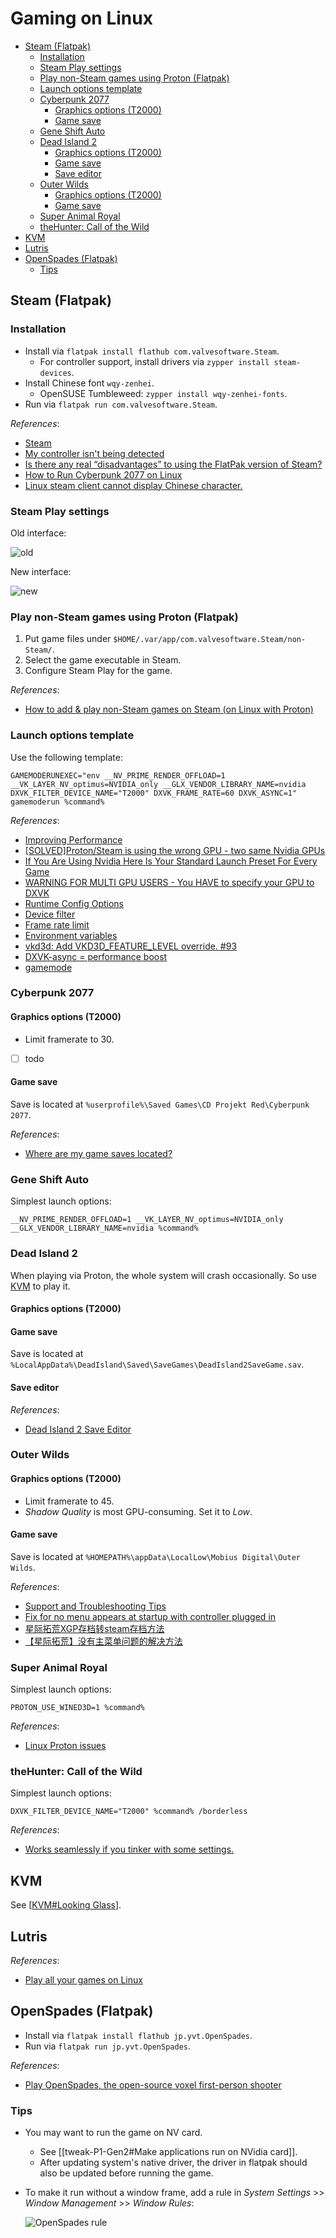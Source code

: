 # Gaming on Linux

- [Steam (Flatpak)](#steam-flatpak)
  - [Installation](#installation)
  - [Steam Play settings](#steam-play-settings)
  - [Play non-Steam games using Proton (Flatpak)](#play-non-steam-games-using-proton-flatpak)
  - [Launch options template](#launch-options-template)
  - [Cyberpunk 2077](#cyberpunk-2077)
    - [Graphics options (T2000)](#graphics-options-t2000)
    - [Game save](#game-save)
  - [Gene Shift Auto](#gene-shift-auto)
  - [Dead Island 2](#dead-island-2)
    - [Graphics options (T2000)](#graphics-options-t2000-1)
    - [Game save](#game-save-1)
    - [Save editor](#save-editor)
  - [Outer Wilds](#outer-wilds)
    - [Graphics options (T2000)](#graphics-options-t2000-2)
    - [Game save](#game-save-2)
  - [Super Animal Royal](#super-animal-royal)
  - [theHunter: Call of the Wild](#thehunter-call-of-the-wild)
- [KVM](#kvm)
- [Lutris](#lutris)
- [OpenSpades (Flatpak)](#openspades-flatpak)
  - [Tips](#tips)

## Steam (Flatpak)

### Installation

- Install via `flatpak install flathub com.valvesoftware.Steam`.
  - For controller support, install drivers via `zypper install steam-devices`.
- Install Chinese font `wqy-zenhei`.
  - OpenSUSE Tumbleweed: `zypper install wqy-zenhei-fonts`.
- Run via `flatpak run com.valvesoftware.Steam`.

*References*:

- [Steam](https://flathub.org/en-GB/apps/com.valvesoftware.Steam)
- [My controller isn't being detected](https://github.com/flathub/com.valvesoftware.Steam/wiki#my-controller-isnt-being-detected)
- [Is there any real “disadvantages” to using the FlatPak version of Steam?](https://www.reddit.com/r/linux_gaming/comments/rp2ss9/is_there_any_real_disadvantages_to_using_the/)
- [How to Run Cyberpunk 2077 on Linux](https://segmentnext.com/cyberpunk-2077-linux/)
- [Linux steam client cannot display Chinese character.](https://www.reddit.com/r/linux_gaming/comments/13xag7z/linux_steam_client_cannot_display_chinese/)

### Steam Play settings

Old interface:

![old](attachments/steam_play_settings.png)

New interface:

![new](attachments/steam_play_settings_new.png)

### Play non-Steam games using Proton (Flatpak)

1. Put game files under `$HOME/.var/app/com.valvesoftware.Steam/non-Steam/`.
2. Select the game executable in Steam.
3. Configure Steam Play for the game.

*References*:

- [How to add & play non-Steam games on Steam (on Linux with Proton)](https://www.youtube.com/watch?v=ZXPsIRGZizw)

### Launch options template

Use the following template:

```text
GAMEMODERUNEXEC="env __NV_PRIME_RENDER_OFFLOAD=1 __VK_LAYER_NV_optimus=NVIDIA_only __GLX_VENDOR_LIBRARY_NAME=nvidia DXVK_FILTER_DEVICE_NAME="T2000" DXVK_FRAME_RATE=60 DXVK_ASYNC=1" gamemoderun %command%
```

*References*:

- [Improving Performance](https://www.protondb.com/help/improving-performance)
- [\[SOLVED\]Proton/Steam is using the wrong GPU - two same Nvidia GPUs](https://bbs.archlinux.org/viewtopic.php?id=282617)
- [If You Are Using Nvidia Here Is Your Standard Launch Preset For Every Game](https://www.reddit.com/r/linux_gaming/comments/zgxyj2/if_you_are_using_nvidia_here_is_your_standard/)
- [WARNING FOR MULTI GPU USERS - You HAVE to specify your GPU to DXVK](https://www.reddit.com/r/linux_gaming/comments/v0nbot/warning_for_multi_gpu_users_you_have_to_specify/)
- [Runtime Config Options](https://github.com/ValveSoftware/Proton#runtime-config-options)
- [Device filter](https://github.com/doitsujin/dxvk#device-filter)
- [Frame rate limit](https://github.com/doitsujin/dxvk#frame-rate-limit)
- [Environment variables](https://github.com/HansKristian-Work/vkd3d-proton#environment-variables)
- [vkd3d: Add VKD3D_FEATURE_LEVEL override. #93](https://github.com/HansKristian-Work/vkd3d-proton/pull/93)
- [DXVK-async = performance boost](https://steamcommunity.com/sharedfiles/filedetails/?id=2809282853)
- [gamemode](https://github.com/FeralInteractive/gamemode)

### Cyberpunk 2077

#### Graphics options (T2000)

- Limit framerate to 30.
- [ ] todo

#### Game save

Save is located at `%userprofile%\Saved Games\CD Projekt Red\Cyberpunk 2077`.

*References*:

- [Where are my game saves located?](https://support.cdprojektred.com/en/cyberpunk/pc/sp-technical/issue/1706/where-are-my-game-saves-located)

### Gene Shift Auto

Simplest launch options:

```text
__NV_PRIME_RENDER_OFFLOAD=1 __VK_LAYER_NV_optimus=NVIDIA_only __GLX_VENDOR_LIBRARY_NAME=nvidia %command%
```

### Dead Island 2

When playing via Proton, the whole system will crash occasionally. So use [KVM](#kvm) to play it.

#### Graphics options (T2000)

#### Game save

Save is located at `%LocalAppData%\DeadIsland\Saved\SaveGames\DeadIsland2SaveGame.sav`.

#### Save editor

*References*:

- [Dead Island 2 Save Editor](https://steffenl.com/projects/dead-island-2-save-editor)

### Outer Wilds

#### Graphics options (T2000)

- Limit framerate to 45.
- *Shadow Quality* is most GPU-consuming. Set it to *Low*.

#### Game save

Save is located at `%HOMEPATH%\appData\LocalLow\Mobius Digital\Outer Wilds`.

*References*:

- [Support and Troubleshooting Tips](https://www.mobiusdigitalgames.com/supportforum.html)
- [Fix for no menu appears at startup with controller plugged in](https://steamcommunity.com/app/753640/discussions/0/2568690229016081614)
- [星际拓荒XGP存档转steam存档方法](https://www.bilibili.com/read/cv20764437/)
- [【星际拓荒】没有主菜单问题的解决方法](https://www.bilibili.com/read/cv13634330/)

### Super Animal Royal

Simplest launch options:

```text
PROTON_USE_WINED3D=1 %command%
```

*References*:

- [Linux Proton issues](https://animalroyale.fandom.com/wiki/Guides/Troubleshooting#Linux_Proton_issues)

### theHunter: Call of the Wild

Simplest launch options:

```text
DXVK_FILTER_DEVICE_NAME="T2000" %command% /borderless
```

*References*:

- [Works seamlessly if you tinker with some settings.](https://www.protondb.com/app/518790#Id6WsB9oUy)

## KVM

See [[KVM#Looking Glass]].

## Lutris

*References*:

- [Play all your games on Linux](https://lutris.net/)

## OpenSpades (Flatpak)

- Install via `flatpak install flathub jp.yvt.OpenSpades`.
- Run via `flatpak run jp.yvt.OpenSpades`.

*References*:

- [Play OpenSpades, the open-source voxel first-person shooter](https://openspades.yvt.jp)

### Tips

- You may want to run the game on NV card.
  - See [[tweak-P1-Gen2#Make applications run on NVidia card]].
  - After updating system's native driver, the driver in flatpak should also be updated before running the game.
- To make it run without a window frame, add a rule in *System Settings* >> *Window Management* >> *Window Rules*:

  ![OpenSpades rule](attachments/openspades_rule.png)

[//begin]: # "Autogenerated link references for markdown compatibility"
[KVM#Looking Glass]: KVM.md "Kernel-based Virtual Machine Usage"
[tweak_P1-Gen2#Make applications run on NVidia card]: ../openSUSE/Tumbleweed/tweak-P1-Gen2.md "Tweak openSUSE Tumbleweed on ThinkPad P1 Gen2"
[//end]: # "Autogenerated link references"
